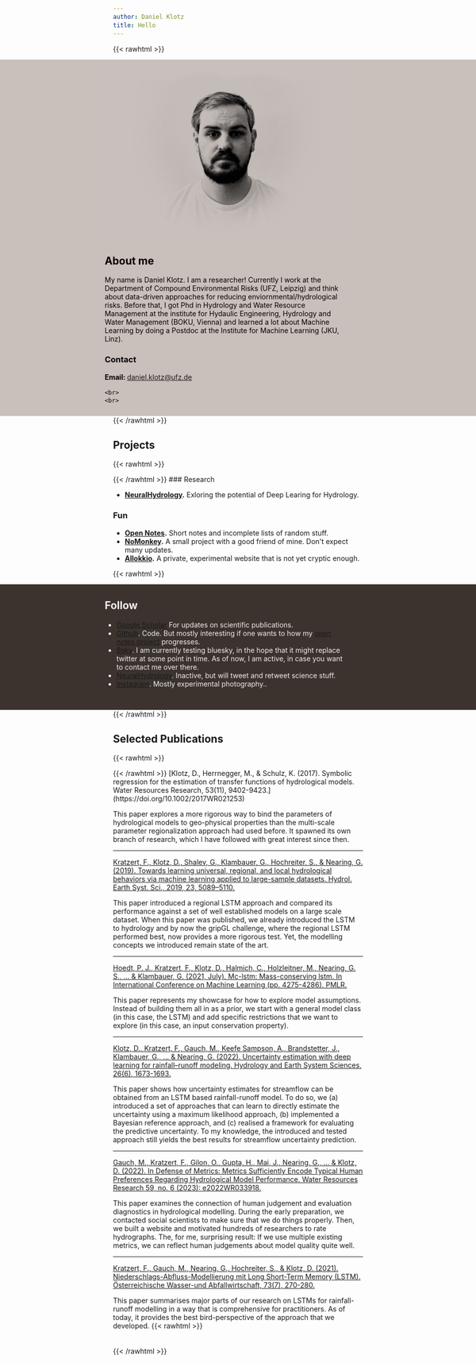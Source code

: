 ```yaml
---
author: Daniel Klotz
title: Hello
---
```

{{< rawhtml >}}
<div id="about"
     style="background-color: #cac0bb;
        color: #000000;
        margin-top:-1px;
        top: 0;
        position: relative;
        left: 50%;
        right: 50%;
        max-width: 50vw;
        width: 200vw;
        margin-left: -50vw;
        margin-right: -50vw;
        padding-top: 1px;
        padding-bottom: 10px;
        padding-left: 22vw;
        padding-right: 28vw;">
    <center>
        <img src="/self.png"></img>
    </center>
    <h2>About me</h2>
    My name is Daniel Klotz. I am a researcher! Currently I work at the Department of Compound Environmental Risks (UFZ, Leipzig) and think about data-driven approaches for reducing enviornmental/hydrological risks. Before that, I got Phd in Hydrology and Water Resource Management at the institute for Hydaulic Engineering, Hydrology and Water Management (BOKU, Vienna) and learned a lot about Machine Learning by doing a Postdoc at the Institute for Machine Learning (JKU, Linz).
    <h3>Contact</h3>
    <b>Email: </b> <a href = "mailto: daniel.klotz@ufz.de">daniel.klotz@ufz.de</a>

    <br>
    <br>
</div>
{{< /rawhtml >}}  

## Projects

{{< rawhtml >}}  
<div class="main" id="projects"></div>
{{< /rawhtml >}}  
### Research

- **[NeuralHydrology](https://neuralhydrology.github.io).** Exloring the potential of Deep Learing for Hydrology.

### Fun

- **[Open Notes](https://github.com/danklotz/openNotes).** Short notes and incomplete lists of random stuff.
- **[NoMonkey](https://nomonkey.art).** A small project with a good friend of mine. Don't expect many updates.
- **[Allokkio](http://allokkio.net).** A private, experimental website that is not yet cryptic enough.

{{< rawhtml >}}
<div id="socials"
    style="background-color: #3c332f;
        color: #f0eeee;
        margin-top:-1px;
        top: 0;
        position: relative;
        left: 50%;
        right: 50%;
        max-width: 50vw;
        width: 200vw;
        margin-left: -50vw;
        margin-right: -50vw;
        padding-top: 1px;
        padding-bottom: 30px;
        padding-left: 22vw;
        padding-right: 28vw;">
    <h2>Follow</h2>
    <ul>
    <li><a href="https://scholar.google.com/citations?user=J5Odv8wAAAAJ&hl=en">Google Scholar</a> For updates on scientific publications.  </li>
    <li><a href="https://github.com/danklotz/">Github</a>. Code. But mostly interesting if one wants to how my <a href="https://github.com/danklotz/openNotes">open notes project</a> progresses.</li>
    <li><a href="https://bsky.app/profile/danklotz.bsky.social">Bsky</a>. I am currently testing bluesky, in the hope that it might replace twitter at some point in time. As of now, I am active, in case you want to contact me over there.</li>
    <li><a href="https://neuralhydrology.github.io">NeuralHydrology</a>.  Inactive, but will tweet and retweet science stuff.</li>
    <li><a href="https://www.instagram.com/latentlibrary/">Instagram</a>. Mostly experimental photography..</li>
    </ul>
</div>
{{< /rawhtml >}}

## Selected Publications

{{< rawhtml >}}  
<div class="main" id="pubs"></div>
{{< /rawhtml >}}  
[Klotz, D., Herrnegger, M., & Schulz, K. (2017). Symbolic regression for the estimation of transfer functions of hydrological models. Water Resources Research, 53(11), 9402-9423.](https://doi.org/10.1002/2017WR021253)

This paper explores a more rigorous way to bind the parameters of hydrological models to geo-physical properties than the multi-scale parameter regionalization approach had used before. It spawned its own branch of research, which I have followed with great interest since then.

---

[Kratzert, F., Klotz, D., Shalev, G., Klambauer, G., Hochreiter, S., & Nearing, G. (2019). Towards learning universal, regional, and local hydrological behaviors via machine learning applied to large-sample datasets. Hydrol. Earth Syst. Sci., 2019, 23, 5089–5110.](https://doi.org/10.5194/hess-23-5089-2019)

This paper introduced a regional LSTM approach and compared its performance against a set of well established models on a large scale dataset. When this paper was published, we already introduced the LSTM to hydrology and by now the gripGL challenge, where the regional LSTM performed best, now provides a more rigorous test. Yet, the modelling concepts we introduced remain state of the art.

---

[Hoedt, P. J., Kratzert, F., Klotz, D., Halmich, C., Holzleitner, M., Nearing, G. S., ... & Klambauer, G. (2021, July). Mc-lstm: Mass-conserving lstm. In International Conference on Machine Learning (pp. 4275-4286). PMLR.](http://proceedings.mlr.press/v139/hoedt21a.html)

This paper represents my showcase for how to explore model assumptions. Instead of building them all in as a prior, we start with a general model class (in this case, the LSTM) and add specific restrictions that we want to explore (in this case, an input conservation property).

---

[Klotz, D., Kratzert, F., Gauch, M., Keefe Sampson, A., Brandstetter, J., Klambauer, G., ... & Nearing, G. (2022). Uncertainty estimation with deep learning for rainfall–runoff modeling. Hydrology and Earth System Sciences, 26(6), 1673-1693.](https://doi.org/10.5194/hess-26-1673-2022)

This paper shows how uncertainty estimates for streamflow can be obtained from an LSTM based rainfall-runoff model. To do so, we (a) introduced a set of approaches that can learn to directly estimate the uncertainty using a maximum likelihood approach, (b) implemented a Bayesian reference approach, and (c) realised a framework for evaluating the predictive uncertainty. To my knowledge, the introduced and tested approach still yields the best results for streamflow uncertainty prediction.

---

[Gauch, M., Kratzert, F., Gilon, O., Gupta, H., Mai, J., Nearing, G., ... &
Klotz, D. (2022). In Defense of Metrics: Metrics Sufficiently Encode Typical Human Preferences Regarding Hydrological Model Performance. Water Resources Research 59, no. 6 (2023): e2022WR033918.](https://agupubs.onlinelibrary.wiley.com/doi/full/10.1029/2022WR033918)

This paper examines the connection of human judgement and evaluation diagnostics in hydrological modelling. During the early preparation, we contacted social scientists to make sure that we do things properly. Then, we built a website and motivated hundreds of researchers to rate hydrographs. The, for me, surprising result: If we use multiple existing metrics, we can reflect human judgements about model quality quite well.

---

[Kratzert, F., Gauch, M., Nearing, G., Hochreiter, S., & Klotz, D. (2021). Niederschlags-Abfluss-Modellierung mit Long Short-Term Memory (LSTM). Österreichische Wasser-und Abfallwirtschaft, 73(7), 270-280.](https://link.springer.com/article/10.1007/s00506-021-00767-z)

This paper summarises major parts of our research on LSTMs for rainfall-runoff modelling in a way that is comprehensive for practitioners. As of today, it provides the best bird-perspective of the approach that we developed.
{{< rawhtml >}}
<br><br><br>
{{< /rawhtml >}}
